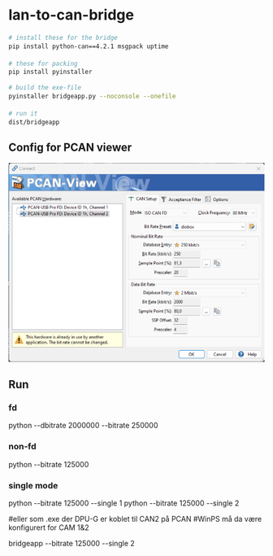 # lan-to-can-bridge

```bash
# install these for the bridge
pip install python-can==4.2.1 msgpack uptime

# these for packing
pip install pyinstaller
```

```bash
# build the exe-file
pyinstaller bridgeapp.py --noconsole --onefile

# run it 
dist/bridgeapp
```

## Config for PCAN viewer

![pcan_viewer_ucan8_dio_config.png](pcan_viewer_ucan8_dio_config.png)

## Run

### fd

python --dbitrate 2000000 --bitrate 250000

### non-fd

python --bitrate 125000

### single mode
python --bitrate 125000 --single 1 
python --bitrate 125000 --single 2

#eller som .exe der DPU-G er koblet til CAN2 på PCAN
#WinPS må da være konfigurert for CAM 1&2

bridgeapp --bitrate 125000 --single 2 

